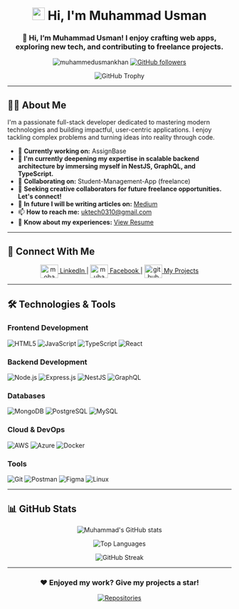 <h1 align="center">
  <img src="https://media.giphy.com/media/hvRJCLFzcasrR4ia7z/giphy.gif" width="28"> Hi, I'm Muhammad Usman
</h1>

<h3 align="center">🌟 Hi, I’m Muhammad Usman! I enjoy crafting web apps, exploring new tech, and contributing to freelance projects.</h3>

<p align="center">
  <img src="https://komarev.com/ghpvc/?username=muhammedusmankhan&label=Profile%20views&color=0e75b6&style=flat" alt="muhammedusmankhan" /> 
  <a href="https://github.com/muhammedusmankhan?tab=followers">
    <img alt="GitHub followers" src="https://img.shields.io/github/followers/muhammedusmankhan?color=green&logo=github">
  </a>
</p>

<div align="center">

![GitHub Trophy](https://github-profile-trophy.vercel.app/?username=muhammadusmankhan&theme=onedark&row=2&column=4)

</div>

---

## 👨‍💻 About Me

<p>I'm a passionate full-stack developer dedicated to mastering modern technologies and building impactful, user-centric applications. I enjoy tackling complex problems and turning ideas into reality through code.</p>

- 🔭 **Currently working on:** AssignBase
- 🌱 **I'm currently deepening my expertise in scalable backend architecture by immersing myself in NestJS, GraphQL, and TypeScript.**
- 👯 **Collaborating on:** Student-Management-App (freelance)
- 🤝 **Seeking creative collaborators for future freelance opportunities. Let's connect!**
- 📝 **In future I will be writing articles on:** [Medium](https://medium.com/@uktech0310)
- 📫 **How to reach me:** uktech0310@gmail.com
- 📄 **Know about my experiences:** [View Resume](https://drive.google.com/file/d/1yl0PpJVQFYHOFqbOpq9ot05YNfpwWG3s/view?usp=sharing)

---

## 🔗 Connect With Me

<p align="center">
  <a href="https://linkedin.com/in/mohammad-usman" target="blank">
    <img align="center" src="https://raw.githubusercontent.com/rahuldkjain/github-profile-readme-generator/master/src/images/icons/Social/linked-in-alt.svg" alt="mohammad usman" height="30" width="40" />
    LinkedIn
  </a>
  <span> | </span>
  <a href="https://fb.com/muhammad-usman" target="blank">
    <img align="center" src="https://raw.githubusercontent.com/rahuldkjain/github-profile-readme-generator/master/src/images/icons/Social/facebook.svg" alt="muhammad usman" height="30" width="40" />
    Facebook
  </a>
  <span> | </span>
  <a href="https://github.com/MuhammedUsmanKhan?tab=repositories" target="blank">
    <img align="center" src="https://raw.githubusercontent.com/rahuldkjain/github-profile-readme-generator/master/src/images/icons/Social/github.svg" alt="github" height="30" width="40" />
    My Projects
  </a>
</p>

---

## 🛠️ Technologies & Tools

### Frontend Development
![HTML5](https://img.shields.io/badge/HTML5-E34F26?style=for-the-badge&logo=html5&logoColor=white)
![JavaScript](https://img.shields.io/badge/JavaScript-F7DF1E?style=for-the-badge&logo=javascript&logoColor=black)
![TypeScript](https://img.shields.io/badge/TypeScript-007ACC?style=for-the-badge&logo=typescript&logoColor=white)
![React](https://img.shields.io/badge/React-20232A?style=for-the-badge&logo=react&logoColor=61DAFB)

### Backend Development
![Node.js](https://img.shields.io/badge/Node.js-339933?style=for-the-badge&logo=nodedotjs&logoColor=white)
![Express.js](https://img.shields.io/badge/Express.js-000000?style=for-the-badge&logo=express&logoColor=white)
![NestJS](https://img.shields.io/badge/NestJS-E0234E?style=for-the-badge&logo=nestjs&logoColor=white)
![GraphQL](https://img.shields.io/badge/GraphQL-E10098?style=for-the-badge&logo=graphql&logoColor=white)

### Databases
![MongoDB](https://img.shields.io/badge/MongoDB-4EA94B?style=for-the-badge&logo=mongodb&logoColor=white)
![PostgreSQL](https://img.shields.io/badge/PostgreSQL-316192?style=for-the-badge&logo=postgresql&logoColor=white)
![MySQL](https://img.shields.io/badge/MySQL-00000F?style=for-the-badge&logo=mysql&logoColor=white)

### Cloud & DevOps
![AWS](https://img.shields.io/badge/Amazon_AWS-FF9900?style=for-the-badge&logo=amazonaws&logoColor=white)
![Azure](https://img.shields.io/badge/Microsoft_Azure-0089D6?style=for-the-badge&logo=microsoft-azure&logoColor=white)
![Docker](https://img.shields.io/badge/Docker-2CA5E0?style=for-the-badge&logo=docker&logoColor=white)

### Tools
![Git](https://img.shields.io/badge/Git-F05032?style=for-the-badge&logo=git&logoColor=white)
![Postman](https://img.shields.io/badge/Postman-FF6C37?style=for-the-badge&logo=postman&logoColor=white)
![Figma](https://img.shields.io/badge/Figma-F24E1E?style=for-the-badge&logo=figma&logoColor=white)
![Linux](https://img.shields.io/badge/Linux-FCC624?style=for-the-badge&logo=linux&logoColor=black)

---

## 📊 GitHub Stats

<div align="center">
  
![Muhammad's GitHub stats](https://github-readme-stats.vercel.app/api?username=muhammedusmankhan&show_icons=true&theme=radical&count_private=true)

![Top Languages](https://github-readme-stats.vercel.app/api/top-langs/?username=muhammedusmankhan&layout=compact&theme=radical&langs_count=6)

![GitHub Streak](https://github-readme-streak-stats.herokuapp.com/?user=muhammedusmankhan&theme=radical)

</div>

---

<div align="center">

### ❤️ Enjoyed my work? Give my projects a star!

[![Repositories](https://img.shields.io/badge/View-My_Repositories-blue?style=for-the-badge&logo=github)](https://github.com/MuhammedUsmanKhan?tab=repositories)

</div>
